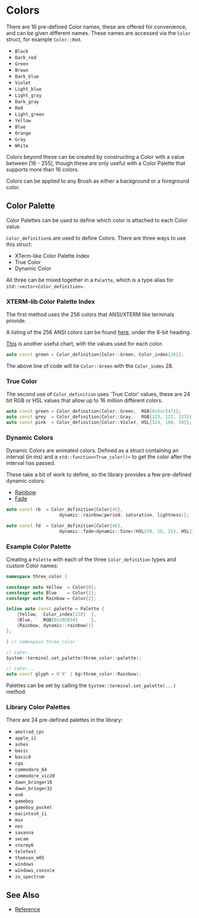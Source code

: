 # Colors

There are 16 pre-defined Color names, these are offered for convenience, and can
be given different names. These names are accessed via the `Color` struct, for
example `Color::Red`.

- `Black`
- `Dark_red`
- `Green`
- `Brown`
- `Dark_blue`
- `Violet`
- `Light_blue`
- `Light_gray`
- `Dark_gray`
- `Red`
- `Light_green`
- `Yellow`
- `Blue`
- `Orange`
- `Gray`
- `White`

Colors beyond these can be created by constructing a Color with a value between
[16 - 255], though these are only useful with a Color Palette that supports more
than 16 colors.

Colors can be applied to any Brush as either a background or a foreground color.

## Color Palette

Color Palettes can be used to define which color is attached to each Color
value.

`Color_definition`s are used to define Colors. There are three ways to use this
struct:

- XTerm-like Color Palette Index
- True Color
- Dynamic Color

All three can be mixed together in a `Palette`, which is a type alias for
`std::vector<Color_definition>`.

### XTERM-lib Color Palette Index

The first method uses the 256 colors that ANSI/XTERM like terminals provide.

A listing of the 256 ANSI colors can be found
[here](https://wikipedia.org/wiki/ANSI_escape_code#Colors), under the 8-bit
heading.

[This](https://jonasjacek.github.io/colors/) is another useful chart, with the
values used for each color.

```cpp
auto const green = Color_definition{Color::Green, Color_index{28}};
```

The above line of code will tie `Color::Green` with the `Color_index` 28.

### True Color

The second use of `Color_definition` uses 'True Color' values, these are 24 bit
RGB or HSL values that allow up to 16 million different colors.

```cpp
auto const green = Color_definition{Color::Green,  RGB{0x5ac54f}};
auto const grey  = Color_definition{Color::Gray,   RGB{123, 123, 123}};
auto const pink  = Color_definition{Color::Violet, HSL{324, 100, 50}};
```

### Dynamic Colors

Dynamic Colors are animated colors. Defined as a struct containing an interval
(in ms) and a `std::function<True_color()>` to get the color after the interval
has passed.

These take a bit of work to define, so the library provides a few pre-defined
dynamic colors:

- [Rainbow](rainbow.md)
- [Fade](fade.md)

```cpp
auto const rb  = Color_definition{Color{45},
                    dynamic::rainbow(period, saturation, lightness)};

auto const fd  = Color_definition{Color{46},
                    dynamic::fade<dynamic::Sine>(HSL{50, 25, 25}, HSL{100, 50, 50})};
```

### Example Color Palette

Creating a `Palette` with each of the three `Color_definition` types and
custom Color names:

```cpp
namespace three_color {

constexpr auto Yellow  = Color{0};
constexpr auto Blue    = Color{1};
constexpr auto Rainbow = Color{2};

inline auto const palette = Palette {
    {Yellow,  Color_index{228}  },
    {Blue,    RGB{0x20283d}     },
    {Rainbow, dynamic::rainbow()}
};

} // namespace three_color

// Later...
System::terminal.set_palette(three_color::palette);

// Later...
auto const glyph = U'X' | bg(three_color::Rainbow);
```

Palettes can be set by calling the `System::terminal.set_palette(...)` method.

### Library Color Palettes

There are 24 pre-defined palettes in the library:

- `amstrad_cpc`
- `apple_ii`
- `ashes`
- `basic`
- `basic8`
- `cga`
- `commodore_64`
- `commodore_vic20`
- `dawn_bringer16`
- `dawn_bringer32`
- `en4`
- `gameboy`
- `gameboy_pocket`
- `macintosh_ii`
- `msx`
- `nes`
- `savanna`
- `secam`
- `stormy6`
- `teletext`
- `thomson_m05`
- `windows`
- `windows_console`
- `zx_spectrum`

## See Also

- [Reference](https://a-n-t-h-o-n-y.github.io/TermOx/structox_1_1Color.html)
